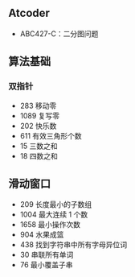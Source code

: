## Atcoder

- ABC427-C：二分图问题

## 算法基础

### 双指针

- 283 移动零
- 1089 复写零
- 202 快乐数
- 611 有效三角形个数
- 15 三数之和
- 18 四数之和

## 滑动窗口

- 209 长度最小的子数组
- 1004 最大连续 1 个数
- 1658 最小操作次数
- 904 水果成篮
- 438 找到字符串中所有字母异位词
- 30 串联所有单词
- 76 最小覆盖子串